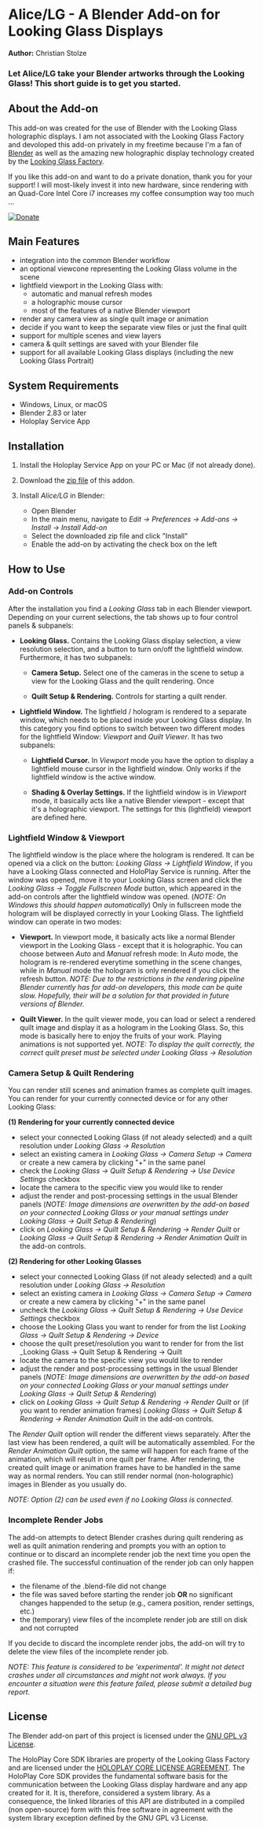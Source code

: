 # Alice/LG - A Blender Add-on for Looking Glass Displays

**Author:** Christian Stolze

### Let Alice/LG take your Blender artworks through the Looking Glass! This short guide is to get you started.

## About the Add-on
This add-on was created for the use of Blender with the Looking Glass holographic displays. I am not associated with the Looking Glass Factory and devoloped this add-on privately in my freetime because I'm a fan of [Blender](https://www.blender.org/) as well as the amazing new holographic display technology created by the [Looking Glass Factory](https://lookingglassfactory.com/). 

If you like this add-on and want to do a private donation, thank you for your support! I will most-likely invest it into new hardware, since rendering with an Quad-Core Intel Core i7 increases my coffee consumption way too much ...

[![Donate](https://www.paypalobjects.com/en_US/DK/i/btn/btn_donateCC_LG.gif)](https://www.paypal.com/cgi-bin/webscr?cmd=_s-xclick&hosted_button_id=N2TKY97VJJL96)

## Main Features
- integration into the common Blender workflow
- an optional viewcone representing the Looking Glass volume in the scene
- lightfield viewport in the Looking Glass with:
   - automatic and manual refresh modes
   - a holographic mouse cursor
   - most of the features of a native Blender viewport
- render any camera view as single quilt image or animation
- decide if you want to keep the separate view files or just the final quilt
- support for multiple scenes and view layers
- camera & quilt settings are saved with your Blender file
- support for all available Looking Glass displays (including the new Looking Glass Portrait)

## System Requirements
- Windows, Linux, or macOS
- Blender 2.83 or later
- Holoplay Service App

## Installation


1. Install the Holoplay Service App on your PC or Mac (if not already done).

2. Download the [zip file](https://github.com/regcs/AliceLG/releases/download/v1.0-beta.4/AliceLG-beta4.zip) of this addon.

3. Install _Alice/LG_ in Blender:
   - Open Blender
   - In the main menu, navigate to _Edit → Preferences → Add-ons → Install → Install Add-on_
   - Select the downloaded zip file and click "Install"
   - Enable the add-on by activating the check box on the left

## How to Use

### Add-on Controls

After the installation you find a _Looking Glass_ tab in each Blender viewport. Depending on your current selections, the tab shows up to four control panels & subpanels:

- **Looking Glass.** Contains the Looking Glass display selection, a view resolution selection, and a button to turn on/off the lightfield window. Furthermore, it has two subpanels:

   - **Camera Setup.** Select one of the cameras in the scene to setup a view for the Looking Glass and the quilt rendering. Once

   - **Quilt Setup & Rendering.** Controls for starting a quilt render.

- **Lightfield Window.** The lightfield / hologram is rendered to a separate window, which needs to be placed inside your Looking Glass display. In this category you find options to switch between two different modes for the lightfield Window: _Viewport_ and _Quilt Viewer_. It has two subpanels:

   - **Lightfield Cursor.** In _Viewport_ mode you have the option to display a lightfield mouse cursor in the lightfield window. Only works if the lightfield window is the active window.

   - **Shading & Overlay Settings.** If the lightfield window is in _Viewport_ mode, it basically acts like a native Blender viewport - except that it's a holographic viewport. The settings for this (lightfield) viewport are defined here.

### Lightfield Window & Viewport

The lightfield window is the place where the hologram is rendered. It can be opened via a click on the button: _Looking Glass → Lightfield Window_, if you have a Looking Glass connected and HoloPlay Service is running. After the window was opened, move it to your Looking Glass screen and click the _Looking Glass → Toggle Fullscreen Mode_ button, which appeared in the add-on controls after the lightfield window was opened. (_NOTE: On Windows this should happen automatically_) Only in fullscreen mode the hologram will be displayed correctly in your Looking Glass. The lightfield window can operate in two modes:

- **Viewport.** In viewport mode, it basically acts like a normal Blender viewport in the Looking Glass - except that it is holographic. You can choose between _Auto_ and _Manual_ refresh mode: In _Auto_ mode, the hologram is re-rendered everytime something in the scene changes, while in _Manual_ mode the hologram is only rendered if you click the refresh button. _NOTE: Due to the restrictions in the rendering pipeline Blender currently has for add-on developers, this mode can be quite slow. Hopefully, their will be a solution for that provided in future versions of Blender._

- **Quilt Viewer.** In the quilt viewer mode, you can load or select a rendered quilt image and display it as a hologram in the Looking Glass. So, this mode is basically here to enjoy the fruits of your work. Playing animations is not supported yet. _NOTE: To display the quilt correctly, the correct quilt preset must be selected under _Looking Glass → Resolution__

### Camera Setup & Quilt Rendering

You can render still scenes and animation frames as complete quilt images. You can render for your currently connected device or for any other Looking Glass:

**(1) Rendering for your currently connected device** 
- select your connected Looking Glass (if not aleady selected) and a quilt resolution under _Looking Glass → Resolution_
- select an existing camera in _Looking Glass → Camera Setup → Camera_ or create a new camera by clicking "+" in the same panel
- check the _Looking Glass → Quilt Setup & Rendering → Use Device Settings_ checkbox
- locate the camera to the specific view you would like to render
- adjust the render and post-processing settings in the usual Blender panels (_NOTE: Image dimensions are overwritten by the add-on based on your connected Looking Glass or your manual settings under _Looking Glass → Quilt Setup & Rendering__)
- click on _Looking Glass → Quilt Setup & Rendering → Render Quilt_ or _Looking Glass → Quilt Setup & Rendering → Render Animation Quilt_ in the add-on controls.

**(2) Rendering for other Looking Glasses** 
- select your connected Looking Glass (if not aleady selected) and a quilt resolution under _Looking Glass → Resolution_
- select an existing camera in _Looking Glass → Camera Setup → Camera_ or create a new camera by clicking "+" in the same panel
- uncheck the _Looking Glass → Quilt Setup & Rendering → Use Device Settings_ checkbox
- choose the Looking Glass you want to render for from the list _Looking Glass → Quilt Setup & Rendering → Device_
- choose the quilt preset/resolution you want to render for from the list _Looking Glass → Quilt Setup & Rendering → Quilt
- locate the camera to the specific view you would like to render
- adjust the render and post-processing settings in the usual Blender panels (_NOTE: Image dimensions are overwritten by the add-on based on your connected Looking Glass or your manual settings under _Looking Glass → Quilt Setup & Rendering__)
- click on _Looking Glass → Quilt Setup & Rendering → Render Quilt_ or (if you want to render animation frames) _Looking Glass → Quilt Setup & Rendering → Render Animation Quilt_ in the add-on controls.

The _Render Quilt_ option will render the different views separately. After the last view has been rendered, a quilt will be automatically assembled. For the _Render Animation Quilt_ option, the same will happen for each frame of the animation, which will result in one quilt per frame. After rendering, the created quilt image or animation frames have to be handled in the same way as normal renders. You can still render normal (non-holographic) images in Blender as you usually do. 

_NOTE: Option (2) can be used even if no Looking Glass is connected._

### Incomplete Render Jobs

The add-on attempts to detect Blender crashes during quilt rendering as well as quilt animation rendering and prompts you with an option to continue or to discard an incomplete render job the next time you open the crashed file. The successful continuation of the render job can only happen if:

- the filename of the .blend-file did not change
- the file was saved before starting the render job **OR** no significant changes happended to the setup (e.g., camera position, render settings, etc.)
- the (temporary) view files of the incomplete render job are still on disk and not corrupted

If you decide to discard the incomplete render jobs, the add-on will try to delete the view files of the incomplete render job.

_NOTE: This feature is considered to be 'experimental'. It might not detect crashes under all circumstances and might not work always. If you encounter a situation were this feature failed, please submit a detailed bug report._

## License

The Blender add-on part of this project is licensed under the [GNU GPL v3 License](LICENSE).

The HoloPlay Core SDK libraries are property of the Looking Glass Factory and are licensed under the [HOLOPLAY CORE LICENSE AGREEMENT](lib/LICENSE). The HoloPlay Core SDK provides the fundamental software basis for the communication between the Looking Glass display hardware and any app created for it. It is, therefore, considered a system library. As a consequence, the linked libraries of this API are distributed in a compiled (non open-source) form with this free software in agreement with the system library exception defined by the GNU GPL v3 License.
